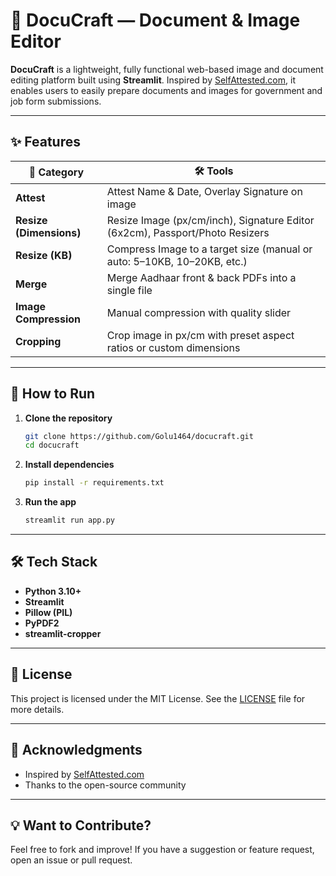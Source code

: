 # 📎 DocuCraft — Document & Image Editor

**DocuCraft** is a lightweight, fully functional web-based image and document editing platform built using **Streamlit**. Inspired by [SelfAttested.com](https://selfattested.com), it enables users to easily prepare documents and images for government and job form submissions.

---

## ✨ Features

| 📂 Category             | 🛠️ Tools                                                                                       |
|------------------------|------------------------------------------------------------------------------------------------|
| **Attest**             | Attest Name & Date, Overlay Signature on image                                                 |
| **Resize (Dimensions)**| Resize Image (px/cm/inch), Signature Editor (6x2cm), Passport/Photo Resizers                   |
| **Resize (KB)**        | Compress Image to a target size (manual or auto: 5–10KB, 10–20KB, etc.)                        |
| **Merge**              | Merge Aadhaar front & back PDFs into a single file                                             |
| **Image Compression**  | Manual compression with quality slider                                                         |
| **Cropping**           | Crop image in px/cm with preset aspect ratios or custom dimensions                            |

---

## 🚀 How to Run

1. **Clone the repository**
   ```bash
   git clone https://github.com/Golu1464/docucraft.git
   cd docucraft
   ```

2. **Install dependencies**
   ```bash
   pip install -r requirements.txt
   ```

3. **Run the app**
   ```bash
   streamlit run app.py
   ```

---

## 🛠️ Tech Stack

- **Python 3.10+**
- **Streamlit**
- **Pillow (PIL)**
- **PyPDF2**
- **streamlit-cropper**

---

## 📄 License

This project is licensed under the MIT License. See the [LICENSE](./LICENSE) file for more details.

---

## 🙌 Acknowledgments

- Inspired by [SelfAttested.com](https://selfattested.com)
- Thanks to the open-source community

---

## 💡 Want to Contribute?

Feel free to fork and improve! If you have a suggestion or feature request, open an issue or pull request.
